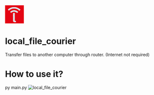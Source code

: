 ![local_file_courier](https://raw.githubusercontent.com/sairash/local_file_courier/master/local_file_courier_py/logo.png)
# local_file_courier
Transfer files to another computer through router. (Internet not required)

# How to use it?

py main.py
![local_file_courier](https://i.ibb.co/G7KgHBB/image.png)
